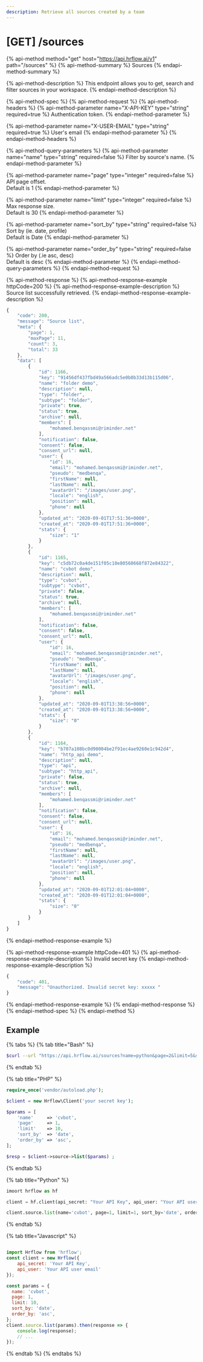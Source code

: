 ```yaml
---
description: Retrieve all sources created by a team
---
```


# \[GET\] /sources

{% api-method method="get" host="https://api.hrflow.ai/v1" path="/sources" %}
{% api-method-summary %}
Sources
{% endapi-method-summary %}

{% api-method-description %}
This endpoint allows you to get, search and filter sources in your workspace.
{% endapi-method-description %}

{% api-method-spec %}
{% api-method-request %}
{% api-method-headers %}
{% api-method-parameter name="X-API-KEY" type="string" required=true %}
Authentication token.
{% endapi-method-parameter %}

{% api-method-parameter name="X-USER-EMAIL" type="string" required=true %}
User's email
{% endapi-method-parameter %}
{% endapi-method-headers %}

{% api-method-query-parameters %}
{% api-method-parameter name="name" type="string" required=false %}
Filter by source's name.
{% endapi-method-parameter %}

{% api-method-parameter name="page" type="integer" required=false %}
API  page offset.  
Default is 1
{% endapi-method-parameter %}

{% api-method-parameter name="limit" type="integer" required=false %}
Max response size.  
Default  is 30
{% endapi-method-parameter %}

{% api-method-parameter name="sort\_by" type="string" required=false %}
Sort by \(ie. date, profile\)  
Default is Date
{% endapi-method-parameter %}

{% api-method-parameter name="order\_by" type="string" required=false %}
Order by \(.ie asc, desc\)  
Default is desc
{% endapi-method-parameter %}
{% endapi-method-query-parameters %}
{% endapi-method-request %}

{% api-method-response %}
{% api-method-response-example httpCode=200 %}
{% api-method-response-example-description %}
Source list successfully retrieved.
{% endapi-method-response-example-description %}

```javascript
{
    "code": 200,
    "message": "Source list",
    "meta": {
        "page": 1,
        "maxPage": 11,
        "count": 3,
        "total": 33
    },
    "data": [
        {
            "id": 1166,
            "key": "91456df437fbd49a566adc5e0b0b33d13b115d06",
            "name": "folder demo",
            "description": null,
            "type": "folder",
            "subtype": "folder",
            "private": true,
            "status": true,
            "archive": null,
            "members": [
                "mohamed.benqassmi@riminder.net"
            ],
            "notification": false,
            "consent": false,
            "consent_url": null,
            "user": {
                "id": 16,
                "email": "mohamed.benqassmi@riminder.net",
                "pseudo": "medbenqa",
                "firstName": null,
                "lastName": null,
                "avatarUrl": "/images/user.png",
                "locale": "english",
                "position": null,
                "phone": null
            },
            "updated_at": "2020-09-01T17:51:36+0000",
            "created_at": "2020-09-01T17:51:36+0000",
            "stats": {
                "size": "1"
            }
        },
        {
            "id": 1165,
            "key": "c5db72c0a4de151f05c10e80560668f872e84322",
            "name": "cvbot demo",
            "description": null,
            "type": "cvbot",
            "subtype": "cvbot",
            "private": false,
            "status": true,
            "archive": null,
            "members": [
                "mohamed.benqassmi@riminder.net"
            ],
            "notification": false,
            "consent": false,
            "consent_url": null,
            "user": {
                "id": 16,
                "email": "mohamed.benqassmi@riminder.net",
                "pseudo": "medbenqa",
                "firstName": null,
                "lastName": null,
                "avatarUrl": "/images/user.png",
                "locale": "english",
                "position": null,
                "phone": null
            },
            "updated_at": "2020-09-01T13:38:56+0000",
            "created_at": "2020-09-01T13:38:56+0000",
            "stats": {
                "size": "0"
            }
        },
        {
            "id": 1164,
            "key": "b707a108bc0d90004be2f91ec4ae9260e1c942d4",
            "name": "http_api demo",
            "description": null,
            "type": "api",
            "subtype": "http_api",
            "private": false,
            "status": true,
            "archive": null,
            "members": [
                "mohamed.benqassmi@riminder.net"
            ],
            "notification": false,
            "consent": false,
            "consent_url": null,
            "user": {
                "id": 16,
                "email": "mohamed.benqassmi@riminder.net",
                "pseudo": "medbenqa",
                "firstName": null,
                "lastName": null,
                "avatarUrl": "/images/user.png",
                "locale": "english",
                "position": null,
                "phone": null
            },
            "updated_at": "2020-09-01T12:01:04+0000",
            "created_at": "2020-09-01T12:01:04+0000",
            "stats": {
                "size": "0"
            }
        }
    ]
}
```
{% endapi-method-response-example %}

{% api-method-response-example httpCode=401 %}
{% api-method-response-example-description %}
Invalid secret key
{% endapi-method-response-example-description %}

```javascript
{
    "code": 401,
    "message": "Unauthorized. Invalid secret key: xxxxx "
}
```
{% endapi-method-response-example %}
{% endapi-method-response %}
{% endapi-method-spec %}
{% endapi-method %}

## Example

{% tabs %}
{% tab title="Bash" %}
```bash
$curl --url "https://api.hrflow.ai/sources?name=python&page=2&limit=5&sort_by=date&order_by=asc" --header "X-API-KEY: api_key"
```
{% endtab %}

{% tab title="PHP" %}
```php
require_once('vendor/autoload.php');

$client = new Hrflow\Client('your secret key');

$params = [
    'name'     => 'cvbot',
    'page'     => 1,
    'limit'    => 10,
    'sort_by'  => 'date',
    'order_by' => 'asc',
];

$resp = $client->source->list($params) ;
```
{% endtab %}

{% tab title="Python" %}
```python
imoort hrflow as hf

client = hf.client(api_secret: "Your API Key", api_user: "Your API user email")

client.source.list(name='cvbot', page=1, limit=1, sort_by='date', order_by'asc')
```
{% endtab %}

{% tab title="Javascript" %}
```javascript

import Hrflow from 'hrflow';
const client = new Hrflow({ 
    api_secret: 'Your API Key',
    api_user: 'Your API user email' 
});

const params = {
  name: 'cvbot',
  page: 1,
  limit: 10,
  sort_by: 'date',
  order_by: 'asc',
};
client.source.list(params).then(response => {
    console.log(response);
    // ...
});
```
{% endtab %}
{% endtabs %}



